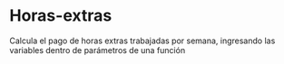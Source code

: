 # Horas-extras
Calcula el pago de horas extras trabajadas por semana, ingresando las variables dentro de parámetros de una función

